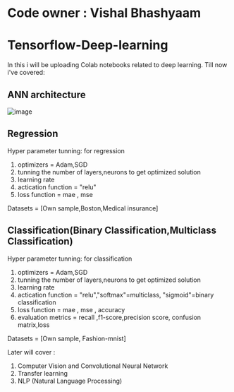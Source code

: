 # Code owner : Vishal Bhashyaam
# Tensorflow-Deep-learning
In this i will be uploading Colab notebooks related to deep learning.
Till now i've covered: 
## ANN architecture

![image](https://user-images.githubusercontent.com/66859648/155835671-fc93a964-d943-4e33-b03f-1f646949f034.png)

## Regression
Hyper parameter tunning: for regression

1. optimizers = Adam,SGD 
2. tunning the number of layers,neurons to get optimized solution
3. learning rate
4. actication function = "relu"
5. loss function = mae , mse

Datasets = [Own sample,Boston,Medical insurance]

## Classification(Binary Classification,Multiclass Classification)

Hyper parameter tunning: for classification

1. optimizers = Adam,SGD 
2. tunning the number of layers,neurons to get optimized solution
3. learning rate
4. actication function = "relu","softmax"=multiclass, "sigmoid"=binary classification
5. loss function = mae , mse , accuracy 
6. evaluation metrics = recall ,f1-score,precision score, confusion matrix,loss


Datasets = [Own sample, Fashion-mnist]


Later will cover : 
1. Computer Vision and Convolutional Neural Network
2. Transfer learning 
3. NLP (Natural Language Processing)

